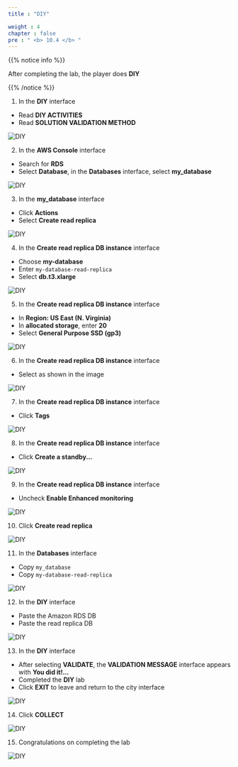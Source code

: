 ```yaml
---
title : "DIY"

weight : 4
chapter : false
pre : " <b> 10.4 </b> "
---
```


{{% notice info %}}

After completing the lab, the player does **DIY**

{{% /notice %}}

1. In the **DIY** interface

- Read **DIY ACTIVITIES**
- Read **SOLUTION VALIDATION METHOD**

![DIY](/images/10-database/10.4-diy/1-diy.png)

2. In the **AWS Console** interface

- Search for **RDS**
- Select **Database**, in the **Databases** interface, select **my_database**

![DIY](/images/10-database/10.4-diy/2-diy.png)

3. In the **my_database** interface

- Click **Actions**
- Select **Create read replica**

![DIY](/images/10-database/10.4-diy/3-diy.png)

4. In the **Create read replica DB instance** interface

- Choose **my-database**
- Enter ```my-database-read-replica```
- Select **db.t3.xlarge**

![DIY](/images/10-database/10.4-diy/4-diy.png)

5. In the **Create read replica DB instance** interface

- In **Region: US East (N. Virginia)**
- In **allocated storage**, enter **20**
- Select **General Purpose SSD (gp3)**

![DIY](/images/10-database/10.4-diy/5-diy.png)

6. In the **Create read replica DB instance** interface

- Select as shown in the image

![DIY](/images/10-database/10.4-diy/6-diy.png)

7. In the **Create read replica DB instance** interface

- Click **Tags**

![DIY](/images/10-database/10.4-diy/7-diy.png)

8. In the **Create read replica DB instance** interface

- Click **Create a standby...**

![DIY](/images/10-database/10.4-diy/8-diy.png)

9. In the **Create read replica DB instance** interface

- Uncheck **Enable Enhanced monitoring**

![DIY](/images/10-database/10.4-diy/9-diy.png)

10. Click **Create read replica**

![DIY](/images/10-database/10.4-diy/10-diy.png)

11. In the **Databases** interface

- Copy ```my_database```
- Copy ```my-database-read-replica```

![DIY](/images/10-database/10.4-diy/11-diy.png)

12. In the **DIY** interface

- Paste the Amazon RDS DB 
- Paste the read replica DB

![DIY](/images/10-database/10.4-diy/12-diy.png)

13. In the **DIY** interface

- After selecting **VALIDATE**, the **VALIDATION MESSAGE** interface appears with **You did it!...**
- Completed the **DIY** lab
- Click **EXIT** to leave and return to the city interface

![DIY](/images/10-database/10.4-diy/13-diy.png)

14. Click **COLLECT**

![DIY](/images/10-database/10.4-diy/14-diy.png)

15. Congratulations on completing the lab

![DIY](/images/10-database/10.4-diy/15-diy.png)
